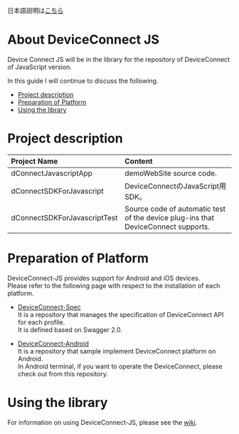 日本語説明は[こちら](README.md)

# About DeviceConnect JS

Device Connect JS will be in the library for the repository of DeviceConnect of JavaScript version.

In this guide I will continue to discuss the following.<br>

* [Project description](#section1)
* [Preparation of Platform](#section2)
* [Using the library](#section3)

# <a name="section1">Project description</a>
| Project Name|Content  |
|:-----------|:---------|
|dConnectJavascriptApp|demoWebSite source code. |
|dConnectSDKForJavascript|DeviceConnectのJavaScript用SDK。|
|dConnectSDKForJavascriptTest|Source code of automatic test of the device plug-ins that DeviceConnect supports.|

# <a name="section2">Preparation of Platform</a>
DeviceConnect-JS provides support for Android and iOS devices.<br>
Please refer to the following page with respect to the installation of each platform.<br>

* [DeviceConnect-Spec](https://github.com/DeviceConnect/DeviceConnect-PodSpecs)<br>
It is a repository that manages the specification of DeviceConnect API for each profile.<br>
It is defined based on Swagger 2.0.

* [DeviceConnect-Android](https://github.com/DeviceConnect/DeviceConnect-Android)<br>
It is a repository that sample implement DeviceConnect platform on Android.<br>
In Android terminal, if you want to operate the DeviceConnect, please check out from this repository.

# <a name="section3">Using the library</a>
For information on using DeviceConnect-JS, please see the [wiki](https://github.com/DeviceConnect/DeviceConnect-JS/wiki).